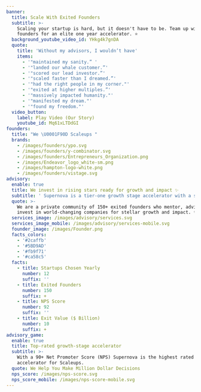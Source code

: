 ```yaml
---
banner:
  title: Scale With Exited Founders
  subtitle: >-
    Scaling your startup is hard, but it doesn't have to be. Team up with exited
    founders for an elite one year accelerator. ⭐ 
  background_youtube_video_id: YHkg4k7gnDA
  quote:
    title: 'Without my advisors, I wouldn’t have'
    items:
      - '"maintained my sanity.” '
      - '"landed our whale customer.”'
      - '"scored our lead investor.”'
      - '"scaled faster than I dreamed.”'
      - '"had the right people in my corner."'
      - '"exited at higher multiples.”'
      - '"massively impacted humanity."'
      - '"manifested my dream."'
      - '"found my freedom."'
  video_button:
    label: Play Video (Our Story)
    youtube_id: Mq61xLTDdGI
founders:
  title: "We \U0001F90D Scaleups "
  brands:
    - /images/founders/ypo.svg
    - /images/founders/y-combinator.svg
    - /images/founders/Entrepreneurs_Organization.png
    - /images/Endeavor_logo_white-sm.png
    - /images/hampton-logo-white.png
    - /images/founders/vistage.svg
advisory:
  enable: true
  title: We invest in rising stars ready for growth and impact ✨
  subtitle: ' Supernova is a tier-one growth stage accelerator with a successful track record scaling companies to unicorns.'
  quote: >-
    We are a private community of 150+ exited founders who mentor, advise and
    invest in world-changing companies for stellar growth and impact. ✨
  services_image: /images/advisory/services.svg
  services_image_mobile: /images/advisory/services-mobile.svg
  founder_image: /images/Founder.png
  facts_colors:
    - '#2caffb'
    - '#5BD9AD'
    - '#fb9f71'
    - '#ca58c5'
  facts:
    - title: Startups Chosen Yearly
      number: 12
      suffix: ''
    - title: Exited Founders
      number: 150
      suffix: +
    - title: NPS Score
      number: 92
      suffix: ''
    - title: Exit Value ($ Billion)
      number: 10
      suffix: +
advisory_game:
  enable: true
  title: Top-rated growth-stage accelerator
  subtitle: >-
    With a 90+ Net Promoter Score (NPS) Supernova is the highest rated
    accelerator for Scaleups. 
  quote: We Help You Make Million Dollar Decisions
  nps_score: /images/nps-score.svg
  nps_score_mobile: /images/nps-score-mobile.svg
---
```


